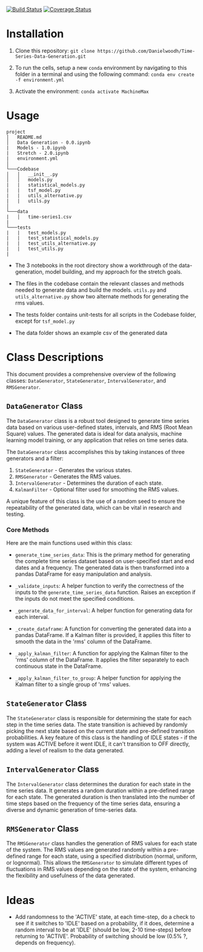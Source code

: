 [![Build Status](https://travis-ci.org/Danielwoodh/MachineMax.svg?branch=time-series-dan)](https://travis-ci.org/Danielwoodh/MachineMax)
[![Coverage Status](https://coveralls.io/repos/github/Danielwoodh/MachineMax/badge.svg?branch=time-series-dan)](https://coveralls.io/github/Danielwoodh/MachineMax?branch=time-series-dan)

# Installation

1. Clone this repository: `git clone https://github.com/Danielwoodh/Time-Series-Data-Generation.git`
  
2. To run the cells, setup a new `conda` environment by navigating to this folder in a terminal and using the following command: `conda env create -f environment.yml`

3. Activate the environment: `conda activate MachineMax`

# Usage

```
project
│   README.md
│   Data Generation - 0.0.ipynb
|   Models - 1.0.ipynb
|   Stretch - 2.0.ipynb
|   environment.yml
│
└───Codebase
│   │   __init__.py
│   │   models.py
|   |   statistical_models.py
|   |   tsf_model.py
|   |   utils_alternative.py
|   |   utils.py
│   
└───data
|   │   time-series1.csv
|
└───tests
|   |   test_models.py
|   |   test_statistical_models.py
|   |   test_utils_alternative.py
|   |   test_utils.py
|
```

- The 3 notebooks in the root directory show a workthrough of the data-generation, model building, and my approach for the stretch goals.

- The files in the codebase contain the relevant classes and methods needed to generate data and build the models. `utils.py` and `utils_alternative.py` show two alternate methods for generating the rms values.

- The tests folder contains unit-tests for all scripts in the Codebase folder, except for `tsf_model.py`

- The data folder shows an example csv of the generated data

# Class Descriptions

This document provides a comprehensive overview of the following classes: `DataGenerator`, `StateGenerator`, `IntervalGenerator`, and `RMSGenerator`.

## `DataGenerator` Class

The `DataGenerator` class is a robust tool designed to generate time series data based on various user-defined states, intervals, and RMS (Root Mean Square) values. The generated data is ideal for data analysis, machine learning model training, or any application that relies on time series data.

The `DataGenerator` class accomplishes this by taking instances of three generators and a filter:

1. `StateGenerator` - Generates the various states.
2. `RMSGenerator` - Generates the RMS values.
3. `IntervalGenerator` - Determines the duration of each state.
4. `KalmanFilter` - Optional filter used for smoothing the RMS values.

A unique feature of this class is the use of a random seed to ensure the repeatability of the generated data, which can be vital in research and testing.

### Core Methods

Here are the main functions used within this class:

- `generate_time_series_data`: This is the primary method for generating the complete time series dataset based on user-specified start and end dates and a frequency. The generated data is then transformed into a pandas DataFrame for easy manipulation and analysis.

- `_validate_inputs`: A helper function to verify the correctness of the inputs to the `generate_time_series_data` function. Raises an exception if the inputs do not meet the specified conditions.

- `_generate_data_for_interval`: A helper function for generating data for each interval.

- `_create_dataframe`: A function for converting the generated data into a pandas DataFrame. If a Kalman filter is provided, it applies this filter to smooth the data in the 'rms' column of the DataFrame.

- `_apply_kalman_filter`: A function for applying the Kalman filter to the 'rms' column of the DataFrame. It applies the filter separately to each continuous state in the DataFrame.

- `_apply_kalman_filter_to_group`: A helper function for applying the Kalman filter to a single group of 'rms' values.

## `StateGenerator` Class

The `StateGenerator` class is responsible for determining the state for each step in the time series data. The state transition is achieved by randomly picking the next state based on the current state and pre-defined transition probabilities. A key feature of this class is the handling of IDLE states - if the system was ACTIVE before it went IDLE, it can't transition to OFF directly, adding a level of realism to the data generated.

## `IntervalGenerator` Class

The `IntervalGenerator` class determines the duration for each state in the time series data. It generates a random duration within a pre-defined range for each state. The generated duration is then translated into the number of time steps based on the frequency of the time series data, ensuring a diverse and dynamic generation of time-series data.

## `RMSGenerator` Class

The `RMSGenerator` class handles the generation of RMS values for each state of the system. The RMS values are generated randomly within a pre-defined range for each state, using a specified distribution (normal, uniform, or lognormal). This allows the `RMSGenerator` to simulate different types of fluctuations in RMS values depending on the state of the system, enhancing the flexibility and usefulness of the data generated.

# Ideas
- Add randomness to the 'ACTIVE' state, at each time-step, do a check to see if it switches to 'IDLE' based
on a probability, if it does, determine a random interval to be at 'IDLE' (should be low, 2-10 time-steps)
before returning to 'ACTIVE'. Probability of switching should be low (0.5% ?, depends on frequency).
